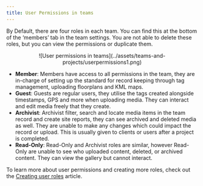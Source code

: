 ```yaml
---
title: User Permissions in teams
---
```


By Default, there are four roles in each team. You can find this at the bottom of the ‘members’ tab in the team settings. You are not able to delete these roles, but you can view the permissions or duplicate them.

<center>
![User permissions in teams](../assets/teams-and-projects/userpermissions1.png)
</center>

-	**Member**: Members have access to all permissions in the team, they are in-charge of setting up the standard for record keeping through tag management, uploading floorplans and KML maps.
-	**Guest**: Guests are regular users, they utilise the tags created alongside timestamps, GPS and more when uploading media. They can interact and edit media freely that they create.
-	**Archivist**: Archivist filter, search and locate media items in the team record and create site reports, they can see archived and deleted media as well. They are unable to make any changes which could impact the record or upload. This is usually given to clients or users after a project is completed.
-	**Read-Only**: Read-Only and Archivist roles are similar, however Read-Only are unable to see who uploaded content, deleted, or archived content. They can view the gallery but cannot interact. 

To learn more about user permissions and creating more roles, check out the [Creating user roles](https://support.builtview.com/team-management-and-advanced-features/creating-roles/) article.
